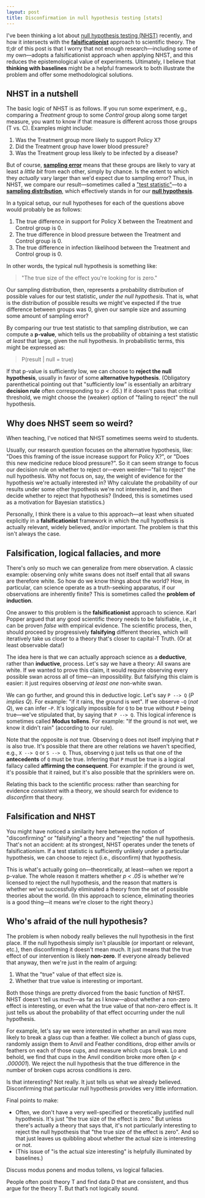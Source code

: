 ```yaml
---
layout: post
title: Disconfirmation in null hypothesis testing [stats]
---
```


I've been thinking a lot about [null hypothesis testing (NHST)](https://en.wikipedia.org/wiki/Statistical_hypothesis_testing) recently, and how it intersects with the [**falsificationist**](https://en.wikipedia.org/wiki/Falsifiability) approach to scientific theory. The tl;dr of this post is that I worry that not enough research––including some of my own––adopts a falsificationist approach when applying NHST, and this reduces the epistemological value of experiments. Ultimately, I believe that **thinking with baselines** might be a helpful framework to both illustrate the problem and offer some methodological solutions.

## NHST in a nutshell

The basic logic of NHST is as follows. If you run some experiment, e.g., comparing a *Treatment* group to some *Control* group along some target measure, you want to know if that measure is different across those groups (T vs. C). Examples might include:

1. Was the Treatment group more likely to support Policy X?  
2. Did the Treatment group have lower blood pressure?  
3. Was the Treatment group less likely to be infected by a disease?  

But of course, [**sampling error**](https://en.wikipedia.org/wiki/Sampling_error) means that these groups are likely to vary at least a *little bit* from each other, simply by chance. Is the extent to which they *actually* vary larger than we'd expect due to sampling error? Thus, in NHST, we compare our result––sometimes called a ["test statistic"](https://en.wikipedia.org/wiki/Statistic)––to a [**sampling distribution**](https://en.wikipedia.org/wiki/Sampling_distribution), which effectively stands in for our [**null hypothesis**](https://en.wikipedia.org/wiki/Null_hypothesis).

In a typical setup, our null hypotheses for each of the questions above would probably be as follows:

1. The true difference in support for Policy X between the Treatment and Control group is 0.  
2. The true difference in blood pressure between the Treatment and Control group is 0.  
3. The true difference in infection likelihood between the Treatment and Control group is 0.

In other words, the typical null hypothesis is something like:

> "The true size of the effect you're looking for is zero." 

Our sampling distribution, then, represents a probability distribution of possible values for our test statistic, *under the null hypothesis*. That is, what is the distribution of possible results we might've expected if the true difference between groups was 0, given our sample size and assuming some amount of sampling error? 

By comparing our true test statistic to that sampling distribution, we can compute a **p-value**, which tells us the probability of obtaining a test statistic *at least* that large, given the null hypothesis. In probabilistic terms, this might be expressed as:

> P(result | null = true)

If that p-value is sufficiently low, we can choose to **reject the null hypothesis**, usually in favor of some **alternative hypothesis**. (Obligatory parenthetical pointing out that "sufficiently low" is essentially an arbitrary **decision rule** often corresponding to *p < .05*.) If it doesn't pass that critical threshold, we might choose the (weaker) option of "failing to reject" the null hypothesis.

## Why does NHST seem so weird?

When teaching, I've noticed that NHST sometimes seems weird to students. 

Usually, our research question focuses on the alternative hypothesis, like: "Does this framing of the issue increase support for Policy X?", or "Does this new medicine reduce blood pressure?". So it can seem strange to focus our decision rule on whether to reject or––even weirder––"fail to reject" the null hypothesis. Why not focus on, say, the weight of evidence for the hypothesis we're actually interested in? Why calculate the probability of our results under some other hypothesis we're not interested in, and then decide whether to reject that hypothesis? (Indeed, this is sometimes used as a motivation for Bayesian statistics.)

Personally, I think there is a value to this approach––at least when situated explicitly in a **falsificationist** framework in which the null hypothesis is actually relevant, widely believed, and/or important. The problem is that this isn't always the case.

## Falsification, logical fallacies, and more

There's only so much we can generalize from mere observation. A classic example: observing only white swans does not itself entail that all swans are therefore white. So how do we know things about the world? How, in particular, can science operate as a truth-seeking apparatus, if our observations are inherently finite? This is sometimes called the **problem of induction**.

One answer to this problem is the **falsificationist** approach to science. Karl Popper argued that any good scientific theory needs to be falsifiable, i.e., it can be proven *false* with empirical evidence. The scientific process, then, should proceed by progressively **falsifying** different theories, which will iteratively take us closer to a theory that's closer to capital-T Truth. (Or at least observable data!)

The idea here is that we can actually approach science as a **deductive**, rather than **inductive**, process. Let's say we have a theory: All swans are white. If we wanted to prove this claim, it would require observing every possible swan across all of time––an impossibility. But falsifying this claim is easier: it just requires observing *at least one* non-white swan.

We can go further, and ground this in deductive logic. Let's say `P --> Q` (*P implies Q*). For example: "if it rains, the ground is wet". If we observe `~Q` (*not Q*), we can infer `~P`. It's logically impossible for `Q` to be true without `P` being true––we've stipulated that, by saying that `P --> Q`. This logical inference is sometimes called **Modus tollens**. For example: "If the ground is not wet, we know it didn't rain" (according to our rule). 

Note that the opposite is *not* true. Observing `Q` does not itself implying that `P` is also true. It's possible that there are other relations we haven't specified, e.g., `X --> Q` or `S --> Q`. Thus, observing `Q` just tells us that one of the **antecedents** of `Q` must be true. Inferring that `P` must be true is a logical fallacy called **affirming the consequent**. For example: if the ground *is* wet, it's possible that it rained, but it's also possible that the sprinklers were on.

Relating this back to the scientific process: rather than searching for evidence *consistent* with a theory, we should search for evidence to *disconfirm* that theory. 

## Falsification and NHST

You might have noticed a similarity here between the notion of "disconfirming" or "falsifying" a theory and "rejecting" the null hypothesis. That's not an accident: at its strongest, NHST operates under the tenets of falsificationism. If a test statistic is sufficiently unlikely under a particular hypothesis, we can choose to reject (i.e., disconfirm) that hypothesis.

This is what's actually going on––theoretically, at least––when we report a p-value. The whole reason it matters whether *p < .05* is whether we're licensed to reject the null hypothesis, and the reason that matters is whether we've successfully eliminated a theory from the set of possible theories about the world. (In this approach to science, eliminating theories is a good thing––it means we're closer to the right theory.)

## Who's afraid of the null hypothesis?

The problem is when nobody really believes the null hypothesis in the first place. If the null hypothesis simply isn't plausible (or important or relevant, etc.), then disconfirming it doesn't mean much. It just means that the true effect of our intervention is likely **non-zero**. If everyone already believed that anyway, then we're just in the realm of arguing:

1. What the "true" value of that effect size is.  
2. Whether that true value is interesting or important.  

Both those things are pretty divorced from the basic function of NHST. NHST doesn't tell us much––as far as I know––about whether a non-zero effect is interesting, or even what the true value of that non-zero effect is. It just tells us about the probability of that effect occurring under the null hypothesis. 

For example, let's say we were interested in whether an anvil was more likely to break a glass cup than a feather. We collect a bunch of glass cups, randomly assign them to Anvil and Feather conditions, drop either anvils or feathers on each of those cups, and measure which cups break. Lo and behold, we find that cups in the Anvil condition broke more often (*p < .000001*). We reject the null hypothesis that the true difference in the number of broken cups across conditions is zero. 

Is that interesting? Not really. It just tells us what we already believed. Disconfirming that particular null hypothesis provides very little information.













Final points to make:

- Often, we don't have a very well-specified or theoretically justified null hypothesis. It's just "the true size of the effect is zero." But unless there's actually a theory that says that, it's not particularly interesting to reject the null hypothesis that "the true size of the effect is zero". And so that just leaves us quibbling about whether the actual size is interesting or not. 
- (This issue of "is the actual size interesting" is helpfully illuminated by baselines.)


Discuss modus ponens and modus tollens, vs logical fallacies.

People often posit theory T and find data D that are consistent, and thus argue for the theory T.
But that’s not logically sound. 

